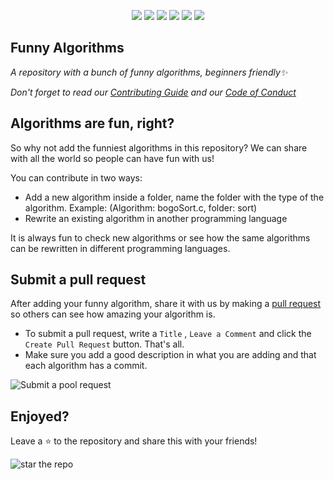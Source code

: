 
<!-- <img align="center" height=80% width=80% src="https://hacktoberfest.digitalocean.com/assets/HF-full-logo-b05d5eb32b3f3ecc9b2240526104cf4da3187b8b61963dd9042fdc2536e4a76c.svg" alt="hacktoberfest-2020"> -->

<p align="center">
   <img src="https://img.shields.io/badge/author-OtacilioN-orange">
   <img src="https://img.shields.io/github/issues/ReciHub/FunnyAlgorithms"> 
   <img src="https://img.shields.io/github/forks/ReciHub/FunnyAlgorithms">
   <img src="https://img.shields.io/github/stars/ReciHub/FunnyAlgorithms?color=green">
   <img src="https://komarev.com/ghpvc/?username=ReciHub&color=blue">
   <img src="https://img.shields.io/github/repo-size/ReciHub/FunnyAlgorithms">
</p>

## Funny Algorithms

_A repository with a bunch of funny algorithms, beginners friendly:sparkles:_

_Don't forget to read our [Contributing Guide](https://github.com/ReciHub/FunnyAlgorithms/blob/master/CONTRIBUTING.md) and our [Code of Conduct](https://github.com/ReciHub/FunnyAlgorithms/blob/master/CODE_OF_CONDUCT.md)_

## Algorithms are fun, right?

So why not add the funniest algorithms in this repository? We can share with all the world so people can have fun with us! 

You can contribute in two ways:

- Add a new algorithm inside a folder, name the folder with the type of the algorithm. Example: (Algorithm: bogoSort.c, folder: sort)
- Rewrite an existing algorithm in another programming language

It is always fun to check new algorithms or see how the same algorithms can be rewritten in different programming languages.

## Submit a pull request

After adding your funny algorithm, share it with us by making a [pull request](https://github.com/ReciHub/FunnyAlgorithms/blob/master/CONTRIBUTING.md#submitting-a-pull-request) so others can see how amazing your algorithm is.

   - To submit a pull request, write a `Title` , `Leave a Comment` and click the `Create Pull Request` button. That's all. 
   - Make sure you add a good description in what you are adding and that each algorithm has a commit.

<img src="assets/img/Create_Pull_Request.png" alt="Submit a pool request">

## Enjoyed? 

Leave a :star: to the repository and share this with your friends!

<img src="assets/img/github_star.png" alt="star the repo">
